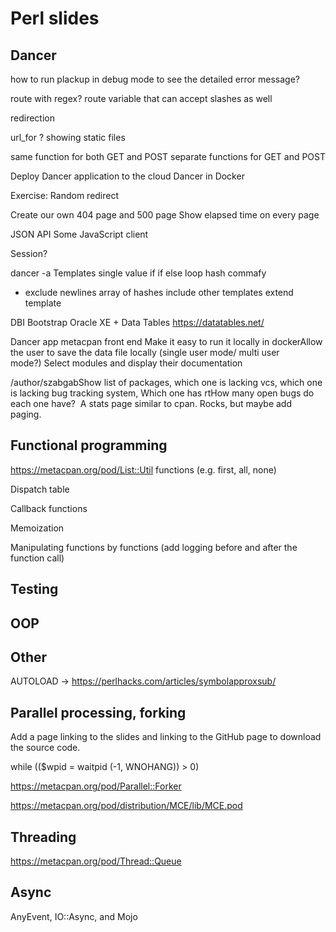 # Perl slides


## Dancer
  how to run plackup in debug mode to see the detailed error message?

route with regex?
route variable that can accept slashes as well

redirection

url_for ?
showing static
files

same function for both GET and POST
separate functions for GET and POST

Deploy Dancer application to the cloud
Dancer in Docker

Exercise: Random redirect

Create our own 404 page and 500 page
Show elapsed time on every page

JSON API
Some JavaScript client

Session?

dancer -a
Templates
   single value
   if
   if else
   loop
   hash
   commafy
   - exclude newlines
   array of hashes
   include other templates
   extend template

DBI
Bootstrap
Oracle XE + Data Tables  https://datatables.net/


Dancer app metacpan front end
Make it easy to run it locally in dockerAllow the user to save the data file locally (single user mode/ multi user mode?) Select modules and display their documentation

/author/szabgabShow list of packages, which one is lacking vcs, which one is lacking bug tracking system, Which one has rtHow many open bugs do each one have? 
A stats page similar to cpan. Rocks, but maybe add paging. 


## Functional programming

https://metacpan.org/pod/List::Util    functions (e.g. first, all, none)

Dispatch table

Callback functions

Memoization

Manipulating functions by functions (add logging before and after the function call)


## Testing



## OOP


## Other

AUTOLOAD -> https://perlhacks.com/articles/symbolapproxsub/

## Parallel processing, forking

Add a page linking to the slides and linking to the GitHub page to download the source code.

while (($wpid = waitpid (-1, WNOHANG)) > 0)

https://metacpan.org/pod/Parallel::Forker

https://metacpan.org/pod/distribution/MCE/lib/MCE.pod

## Threading

https://metacpan.org/pod/Thread::Queue

## Async

AnyEvent, IO::Async, and Mojo


